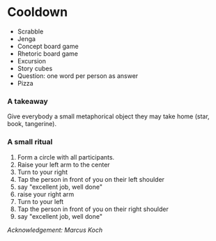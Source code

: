 
# Cooldown

* Scrabble
* Jenga
* Concept board game
* Rhetoric board game
* Excursion
* Story cubes
* Question: one word per person as answer
* Pizza

### A takeaway

Give everybody a small metaphorical object they may take home (star, book, tangerine).

### A small ritual

1. Form a circle with all participants.
2. Raise your left arm to the center
3. Turn to your right
4. Tap the person in front of you on their left shoulder
5. say "excellent job, well done"
6. raise your right arm
7. Turn to your left
8. Tap the person in front of you on their right shoulder
9. say "excellent job, well done"

*Acknowledgement: Marcus Koch*
